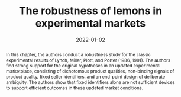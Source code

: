---
title: 'The robustness of lemons in experimental markets'

# Authors
# If you created a profile for a user (e.g. the default `admin` user), write the username (folder name) here
# and it will be replaced with their full name and linked to their profile.
authors:
  - Blake Dunkle
  - R. Mark Isaac
  - admin

# Author notes (optional)
author_notes: ''

date: '2022-01-02'
doi: ''

# Schedule page publish date (NOT publication's date).
publishDate: ''

# Publication type.
# Legend: 0 = Uncategorized; 1 = Conference paper; 2 = Journal article;
# 3 = Preprint / Working Paper; 4 = Report; 5 = Book; 6 = Book section;
# 7 = Thesis; 8 = Patent
publication_types: ['6']

# Publication name and optional abbreviated publication name.
publication: In *Research in Experimental Economics*, Vol. 21, p. 201-216.
publication_short: ''

abstract: 'In this chapter, the authors conduct a robustness study for the classic experimental results of Lynch, Miller, Plott, and Porter (1986, 1991). The authors find strong support for the original hypotheses in an updated experimental marketplace, consisting of dichotomous product qualities, non-binding signals of product quality, fixed seller identifiers, and an end-point design of deliberate ambiguity. The authors show that fixed identifiers alone are not sufficient devices to support efficient outcomes in these updated market conditions.'

# Summary. An optional shortened abstract.
summary: ''

tags: ['Market design', 'Experimental markets and networks', 'Replication and robustness']

# Display this page in the Featured widget?
featured: false

# Custom links (uncomment lines below)
links:
  - name: Book chapter
    url: 'https://www.emerald.com/insight/content/doi/10.1108/S0193-230620220000021009/'

url_pdf: 'https://coss.fsu.edu/econpapers/wpaper/wp2020_01_02.pdf'
url_code: ''
url_dataset: ''
url_poster: ''
url_project: ''
url_slides: ''
url_source: ''
url_video: ''

# Featured image
# To use, add an image named `featured.jpg/png` to your page's folder.
image:
  caption: ''
  focal_point: ''
  preview_only: false

# Associated Projects (optional).
#   Associate this publication with one or more of your projects.
#   Simply enter your project's folder or file name without extension.
#   E.g. `internal-project` references `content/project/internal-project/index.md`.
#   Otherwise, set `projects: []`.
projects: []

# Slides (optional).
#   Associate this publication with Markdown slides.
#   Simply enter your slide deck's filename without extension.
#   E.g. `slides: "example"` references `content/slides/example/index.md`.
#   Otherwise, set `slides: ""`.
slides: ""
---